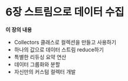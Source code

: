 # 6장 스트림으로 데이터 수집

**이 장의 내용**

- Collectors 클래스로 컬렉션을 만들고 사용하기
- 하나의 값으로 데이터 스트림 reduce하기
- 특별한 리듀싱 요약 연산
- 데이터 그룹화와 분할
- 자신만의 커스텀 컬렉터 개발






